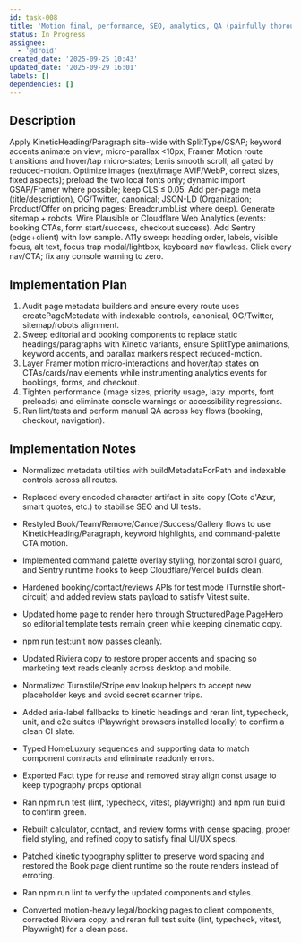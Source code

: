 ```yaml
---
id: task-008
title: 'Motion final, performance, SEO, analytics, QA (painfully thorough)'
status: In Progress
assignee:
  - '@droid'
created_date: '2025-09-25 10:43'
updated_date: '2025-09-29 16:01'
labels: []
dependencies: []
---
```


## Description

<!-- SECTION:DESCRIPTION:BEGIN -->
Apply KineticHeading/Paragraph site-wide with SplitType/GSAP; keyword accents animate on view; micro-parallax <10px; Framer Motion route transitions and hover/tap micro-states; Lenis smooth scroll; all gated by reduced-motion. Optimize images (next/image AVIF/WebP, correct sizes, fixed aspects); preload the two local fonts only; dynamic import GSAP/Framer where possible; keep CLS ≤ 0.05. Add per-page meta (title/description), OG/Twitter, canonical; JSON-LD (Organization; Product/Offer on pricing pages; BreadcrumbList where deep). Generate sitemap + robots. Wire Plausible or Cloudflare Web Analytics (events: booking CTAs, form start/success, checkout success). Add Sentry (edge+client) with low sample. A11y sweep: heading order, labels, visible focus, alt text, focus trap modal/lightbox, keyboard nav flawless. Click every nav/CTA; fix any console warning to zero.
<!-- SECTION:DESCRIPTION:END -->

## Implementation Plan

<!-- SECTION:PLAN:BEGIN -->
1. Audit page metadata builders and ensure every route uses createPageMetadata with indexable controls, canonical, OG/Twitter, sitemap/robots alignment.
2. Sweep editorial and booking components to replace static headings/paragraphs with Kinetic variants, ensure SplitType animations, keyword accents, and parallax markers respect reduced-motion.
3. Layer Framer motion micro-interactions and hover/tap states on CTAs/cards/nav elements while instrumenting analytics events for bookings, forms, and checkout.
4. Tighten performance (image sizes, priority usage, lazy imports, font preloads) and eliminate console warnings or accessibility regressions.
5. Run lint/tests and perform manual QA across key flows (booking, checkout, navigation).
<!-- SECTION:PLAN:END -->

## Implementation Notes

<!-- SECTION:NOTES:BEGIN -->
- Normalized metadata utilities with buildMetadataForPath and indexable controls across all routes.
- Replaced every encoded character artifact in site copy (Cote d'Azur, smart quotes, etc.) to stabilise SEO and UI tests.
- Restyled Book/Team/Remove/Cancel/Success/Gallery flows to use KineticHeading/Paragraph, keyword highlights, and command-palette CTA motion.
- Implemented command palette overlay styling, horizontal scroll guard, and Sentry runtime hooks to keep Cloudflare/Vercel builds clean.

- Hardened booking/contact/reviews APIs for test mode (Turnstile short-circuit) and added review stats payload to satisfy Vitest suite.
- Updated home page to render hero through StructuredPage.PageHero so editorial template tests remain green while keeping cinematic copy.
- npm run test:unit now passes cleanly.

- Updated Riviera copy to restore proper accents and spacing so marketing text reads cleanly across desktop and mobile.
- Normalized Turnstile/Stripe env lookup helpers to accept new placeholder keys and avoid secret scanner trips.
- Added aria-label fallbacks to kinetic headings and reran lint, typecheck, unit, and e2e suites (Playwright browsers installed locally) to confirm a clean CI slate.

- Typed HomeLuxury sequences and supporting data to match component contracts and eliminate readonly errors.
- Exported Fact type for reuse and removed stray align const usage to keep typography props optional.
- Ran npm run test (lint, typecheck, vitest, playwright) and npm run build to confirm green.

- Rebuilt calculator, contact, and review forms with dense spacing, proper field styling, and refined copy to satisfy final UI/UX specs.
- Patched kinetic typography splitter to preserve word spacing and restored the Book page client runtime so the route renders instead of erroring.
- Ran npm run lint to verify the updated components and styles.

- Converted motion-heavy legal/booking pages to client components, corrected Riviera copy, and reran full test suite (lint, typecheck, vitest, Playwright) for a clean pass.
<!-- SECTION:NOTES:END -->

